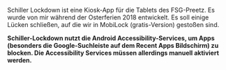 Schiller Lockdown ist eine Kiosk-App für die Tablets des FSG-Preetz. Es wurde von mir während der Osterferien 2018 entwickelt.
Es soll einige Lücken schließen, auf die wir in MobiLock (gratis-Version) gestoßen sind.

**Schiller-Lockdown nutzt die Android Accessibility-Services, um Apps (besonders die Google-Suchleiste auf dem Recent Apps Bildschirm) zu blocken. Die Accessibility Services müssen allerdings manuell aktiviert werden.**